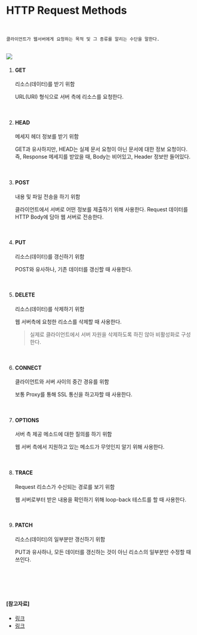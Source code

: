 # HTTP Request Methods

<br>

```
클라이언트가 웹서버에게 요청하는 목적 및 그 종류를 알리는 수단을 말한다.
```

<br>

<img src="https://qph.cf2.quoracdn.net/main-qimg-3647c77a51c27acc7af323b648be23e9">

<br>

1. #### GET

   리소스(데이터)를 받기 위함

   URL(URI) 형식으로 서버 측에 리소스를 요청한다.

   <br>

2. #### HEAD

   메세지 헤더 정보를 받기 위함

   GET과 유사하지만, HEAD는 실제 문서 요청이 아닌 문서에 대한 정보 요청이다. 즉, Response 메세지를 받았을 때, Body는 비어있고, Header 정보만 들어있다.

   <br>

3. #### POST

   내용 및 파일 전송을 하기 위함

   클라이언트에서 서버로 어떤 정보를 제출하기 위해 사용한다. Request 데이터를 HTTP Body에 담아 웹 서버로 전송한다.

   <br>

4. #### PUT

   리소스(데이터)를 갱신하기 위함

   POST와 유사하나, 기존 데이터를 갱신할 때 사용한다.

   <br>

5. #### DELETE

   리소스(데이터)를 삭제하기 위함

   웹 서버측에 요청한 리소스를 삭제할 때 사용한다.

   > 실제로 클라이언트에서 서버 자원을 삭제하도록 하진 않아 비활성화로 구성한다.

   <br>

6. #### CONNECT

   클라이언트와 서버 사이의 중간 경유를 위함

   보통 Proxy를 통해 SSL 통신을 하고자할 때 사용한다.

   <br>

7. #### OPTIONS

   서버 측 제공 메소드에 대한 질의를 하기 위함

   웹 서버 측에서 지원하고 있는 메소드가 무엇인지 알기 위해 사용한다.

   <br>

8. #### TRACE

   Request 리소스가 수신되는 경로를 보기 위함

   웹 서버로부터 받은 내용을 확인하기 위해 loop-back 테스트를 할 때 사용한다.

   <br>

9. #### PATCH

   리소스(데이터)의 일부분만 갱신하기 위함

   PUT과 유사하나, 모든 데이터를 갱신하는 것이 아닌 리소스의 일부분만 수정할 때 쓰인다.

   <br>

<br>

<br>

#### [참고자료]

- [링크](https://www.quora.com/What-are-HTTP-methods-and-what-are-they-used-for)
- [링크](http://www.ktword.co.kr/test/view/view.php?no=3791)
